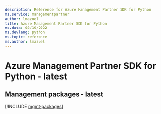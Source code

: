 ```yaml
---
description: Reference for Azure Management Partner SDK for Python
ms.service: managementpartner
author: lmazuel
title: Azure Management Partner SDK for Python
ms.data: 08/19/2022
ms.devlang: python
ms.topic: reference
ms.author: lmazuel
---
```

# Azure Management Partner SDK for Python - latest

## Management packages - latest
[!INCLUDE [mgmt-packages](management-partner-mgmt-index.md)]